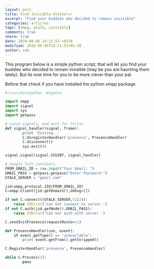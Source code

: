 ```yaml
---
layout: post
title: Find Invisible Gtalkers!
excerpt: "Find your buddies who decided to remain invisible"
categories: articles
tags: [xmpp, gtalk, invisible]
comments: true
share: true
date: 2010-08-05 14:11:53 +0530
modified: 2010-08-05T14:11:53+05:30
author: sab
---
```


This program below is a simple python script, that will let you find your
buddies who decided to remain invisible (may be you are haunting them
lately). But its now time for you to be more clever than your pal.

Before that check if you have installed the python xmpp package.

```python
#!/usr/bin/python -Wignore

import xmpp
import signal
import sys
import getpass

# catch signals, and exit for Ctrl+C
def signal_handler(signal, frame):
        print 'Exiting..'
        C.UnregisterHandler('presence', PresenceHandler)
        C.disconnect()
        sys.exit(0)

signal.signal(signal.SIGINT, signal_handler)

# Google Talk constants
FROM_GMAIL_ID = raw_input("Your Email: ")
GMAIL_PASS = getpass.getpass("Enter Password:")
GTALK_SERVER = "gmail.com"

jid=xmpp.protocol.JID(FROM_GMAIL_ID)
C=xmpp.Client(jid.getDomain(),debug=[])

if not C.connect((GTALK_SERVER,5222)):
    raise IOError('Can not connect to server.')
if not C.auth(jid.getNode(),GMAIL_PASS):
    raise IOError('Can not auth with server.')

C.sendInitPresence(requestRoster=1)

def PresenceHandler(con, event):
    if event.getType() == 'unavailable':
        print event.getFrom().getStripped()

C.RegisterHandler('presence', PresenceHandler)

while C.Process(1):
        pass
```
